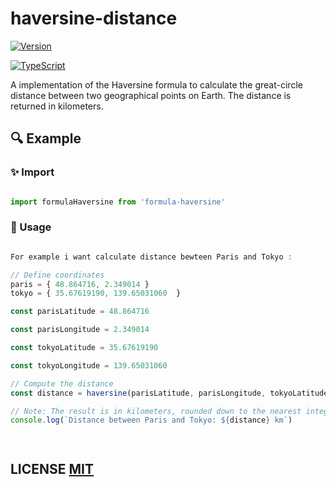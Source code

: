 # haversine-distance

[![Version](http://img.shields.io/npm/v/formula-haversine.svg)](https://www.npmjs.org/package/formula-haversine)

[![TypeScript](https://img.shields.io/badge/TypeScript-✓-blue.svg)](https://www.typescriptlang.org/)


A implementation of the Haversine formula to calculate the great-circle distance between two geographical points on Earth. The distance is returned in kilometers.


## 🔍️ Example


### ✨ Import


```typescript

import formulaHaversine from 'formula-haversine'

```


### 📌 Usage


```javascript

For example i want calculate distance bewteen Paris and Tokyo :

// Define coordinates
paris = { 48.864716, 2.349014 }
tokyo = { 35.67619190, 139.65031060  }

const parisLatitude = 48.864716

const parisLongitude = 2.349014

const tokyoLatitude = 35.67619190

const tokyoLongitude = 139.65031060

// Compute the distance
const distance = haversine(parisLatitude, parisLongitude, tokyoLatitude, tokyoLongitude);

// Note: The result is in kilometers, rounded down to the nearest integer.
console.log(`Distance between Paris and Tokyo: ${distance} km`)




```

## LICENSE [MIT](LICENSE)
